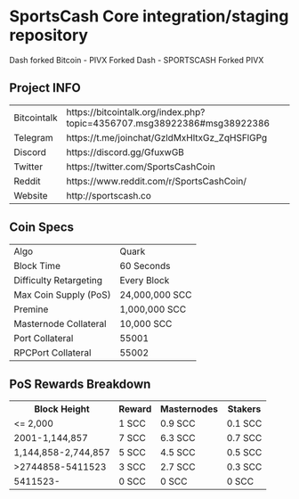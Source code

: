 SportsCash Core integration/staging repository
=====================================
Dash forked Bitcoin - PIVX Forked Dash - SPORTSCASH Forked PIVX
## Project INFO ##

<table>
<tr><td>Bitcointalk</td><td>https://bitcointalk.org/index.php?topic=4356707.msg38922386#msg38922386</td></tr>
<tr><td>Telegram</td><td>https://t.me/joinchat/GzldMxHltxGz_ZqHSFlGPg</td></tr>
<tr><td>Discord</td><td>https://discord.gg/GfuxwGB</td></tr>
<tr><td>Twitter</td><td>https://twitter.com/SportsCashCoin</td></tr>
  <tr><td>Reddit</td><td>https://www.reddit.com/r/SportsCashCoin/</td></tr>
<tr><td>Website</td><td>http://sportscash.co</td></tr>
</table>

## Coin Specs ##
<table>
<tr><td>Algo</td><td>Quark</td></tr>
<tr><td>Block Time</td><td>60 Seconds</td></tr>
<tr><td>Difficulty Retargeting</td><td>Every Block</td></tr>
<tr><td>Max Coin Supply (PoS)</td><td>24,000,000 SCC</td></tr>
<tr><td>Premine</td><td>1,000,000 SCC</td></tr>
<tr><td>Masternode Collateral</td><td>10,000 SCC</td></tr>
<tr><td>Port Collateral</td><td>55001</td></tr>
<tr><td>RPCPort Collateral</td><td>55002</td></tr>
</table>

## PoS Rewards Breakdown ##

<table>
<th>Block Height</th><th>Reward</th><th>Masternodes</th><th>Stakers</th>
<tr><td><= 2,000</td><td>1 SCC</td><td>0.9 SCC</td><td>0.1 SCC</td></tr>
<tr><td>2001-1,144,857</td><td>7 SCC</td><td>6.3 SCC</td><td>0.7 SCC</td></tr>
<tr><td>1,144,858-2,744,857</td><td>5 SCC</td><td>4.5 SCC</td><td>0.5 SCC</td></tr>
<tr><td>>2744858-5411523</td><td>3 SCC</td><td>2.7 SCC</td><td>0.3 SCC</td></tr>
<tr><td>5411523- </td><td>0 SCC</td><td>0 SCC</td><td>0 SCC</td></tr>
</table>
